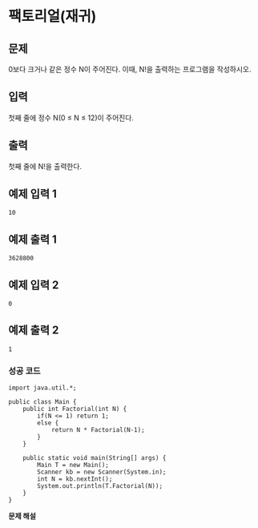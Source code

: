 # 팩토리얼(재귀)



## 문제

0보다 크거나 같은 정수 N이 주어진다. 이때, N!을 출력하는 프로그램을 작성하시오.

## 입력

첫째 줄에 정수 N(0 ≤ N ≤ 12)이 주어진다.

## 출력

첫째 줄에 N!을 출력한다.

## 예제 입력 1 

```
10
```

## 예제 출력 1 

```
3628800
```

## 예제 입력 2 

```
0
```

## 예제 출력 2 

```
1
```



### 성공 코드

```
import java.util.*;

public class Main {
	public int Factorial(int N) {
		if(N <= 1) return 1;
		else {
			return N * Factorial(N-1);
		}
	}

	public static void main(String[] args) {
		Main T = new Main();
		Scanner kb = new Scanner(System.in);
		int N = kb.nextInt();
		System.out.println(T.Factorial(N));
	}
}
```



**문제 해설**

[Link]: https://lealea.tistory.com/81?category=1014118

